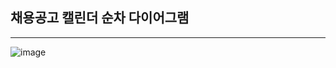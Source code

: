## 채용공고 캘린더 순차 다이어그램
---
![image](https://github.com/Software-Engineering-0795-team1/Back-end/assets/129194613/60436d02-fa38-4845-9871-6de086afcfeb)
